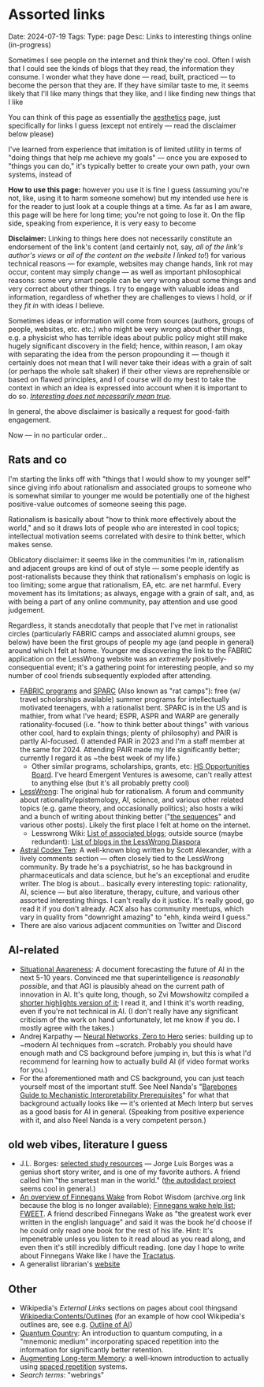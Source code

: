# Assorted links 
Date: 2024-07-19
Tags:
Type: page
Desc: Links to interesting things online (in-progress)

Sometimes I see people on the internet and think they're cool. Often I wish that I could see the kinds of blogs that they read, the information they consume. I wonder what they have done — read, built, practiced — to become the person that they are. If they have similar taste to me, it seems likely that I'll like many things that they like, and I like finding new things that I like

You can think of this page as essentially the [aesthetics](/aesthetics) page, just specifically for links I guess (except not entirely — read the disclaimer below please)

I've learned from experience that imitation is of limited utility in terms of "doing things that help me achieve my goals" — once you are exposed to "things you can do," it's typically better to create your own path, your own systems, instead of 

**How to use this page:** however you use it is fine I guess (assuming you're not, like, using it to harm someone somehow) but my intended use here is for the reader to just look at a couple things at a time. As far as I am aware, this page will be here for long time; you're not going to lose it. On the flip side, speaking from experience, it is very easy to become 

**Disclaimer:** Linking to things here does not necessarily constitute an endorsement of the link's content (and certainly not, say, *all of the link's author's views* or *all of the content on the website I linked to*!) for various technical reasons — for example, websites may change hands, link rot may occur, content may simply change — as well as important philosophical reasons: some very smart people can be very wrong about some things and very correct about other things. I try to engage with valuable ideas and information, regardless of whether they are challenges to views I hold, or if they *fit in* with ideas I believe. 

Sometimes ideas or information will come from sources (authors, groups of people, websites, etc. etc.) who might be very wrong about other things, e.g. a physicist who has terrible ideas about public policy might still make hugely significant discovery in the field; hence, within reason, I am okay with separating the idea from the person propounding it — though it certainly does not mean that I will never take their ideas with a grain of salt (or perhaps the whole salt shaker) if their other views are reprehensible or based on flawed principles, and I of course will do my best to take the context in which an idea is expressed into account when it is important to do so. *[Interesting does not necessarily mean true](/wrong-but-useful).*

In general, the above disclaimer is basically a request for good-faith engagement. 

Now — in no particular order...


## Rats and co

I'm starting the links off with "things that I would show to my younger self" since giving info about rationalism and associated groups to someone who is somewhat similar to younger me would be potentially one of the highest positive-value outcomes of someone seeing this page.

Rationalism is basically about "how to think more effectively about the world," and so it draws lots of people who are interested in cool topics; intellectual motivation seems correlated with desire to think better, which makes sense.

Oblicatory disclaimer: it seems like in the communities I'm in, rationalism and adjacent groups are kind of out of style — some people identify as post-rationalists because they think that rationalism's emphasis on logic is too limiting; some argue that rationalism, EA, etc. are net harmful. Every movement has its limitations; as always, engage with a grain of salt, and, as with being a part of any online community, pay attention and use good judgement. 

Regardless, it stands anecdotally that people that I've met in rationalist circles (particularly FABRIC camps and associated alumni groups, see below) have been the first groups of people my age (and people in general) around which I felt at home. Younger me discovering the link to the FABRIC application on the LessWrong website was an *extremely* positively-consequential event; it's a gathering point for interesting people, and so my number of cool friends subsequently exploded after attending.

- [FABRIC programs](https://www.fabric.camp/) and [SPARC](https://www.sparc.camp/) (Also known as "rat camps"): free (w/ travel scholarships available) summer programs for intellectually motivated teenagers, with a rationalist bent. SPARC is in the US and is mathier, from what I've heard; ESPR, ASPR and WARP are generally rationality-focused (i.e. "how to think better about things" with various other cool, hard to explain things; plenty of philosophy) and PAIR is partly AI-focused.  (I attended PAIR in 2023 and I'm a staff member at the same for 2024. Attending PAIR made my life significantly better; currently I regard it as ~the best week of my life.) 
	- Other similar programs, scholarships, grants, etc: [HS Opportunities Board](https://www.hsopportunities.com/). I've heard Emergent Ventures is awesome, can't really attest to anything else (but it's all probably pretty cool)
- [LessWrong](https://lesswrong.com): The original hub for rationalism. A forum and community about rationality/epistemology, AI, science, and various other related topics (e.g. game theory, and occasionally politics); also hosts a wiki and a bunch of writing about thinking better ("[the sequences](https://www.lesswrong.com/library)" and various other posts). Likely the first place I felt at home on the internet.
	- Lesswrong Wiki: [List of associated blogs](https://www.lesswrong.com/tag/list-of-blogs); outside source (maybe redundant): [List of blogs in the LessWrong Diaspora](https://namespace.obormot.net/Main/DiasporaMap)
- [Astral Codex Ten](https://www.astralcodexten.com/): A well-known blog written by Scott Alexander, with a lively comments section — often closely tied to the LessWrong community. By trade he's a psychiatrist, so he has background in pharmaceuticals and data science, but he's an exceptional and erudite writer. The blog is about... basically every interesting topic: rationality, AI, science — but also literature, therapy, culture, and various other assorted interesting things. I can't really do it justice. It's really good, go read it if you don't already. ACX also has community meetups, which vary in quality from "downright amazing" to "ehh, kinda weird I guess."
- There are also various adjacent communities on Twitter and Discord


## AI-related 

- [Situational Awareness](https://situational-awareness.ai/): A document forecasting the future of AI in the next 5-10 years. Convinced me that superintelligence is *reasonably possible*, and that AGI is plausibly ahead on the current path of innovation in AI. It's quite long, though, so Zvi Mowshowitz compiled a [shorter highlights version of it](https://thezvi.substack.com/p/quotes-from-leopold-aschenbrenners); I read it, and I think it's worth reading, even if you're not technical in AI. (I don't really have any significant criticism of the work on hand unfortunately, let me know if you do. I mostly agree with the takes.)
- Andrej Karpathy — [Neural Networks, Zero to Hero](https://www.youtube.com/playlist?list=PLAqhIrjkxbuWI23v9cThsA9GvCAUhRvKZ) series: building up to ~modern AI techniques from ~scratch. Probably you should have enough math and CS background before jumping in, but this is what I'd recommend for learning how to actually build AI (if video format works for you.)
- For the aforementioned math and CS background, you can just teach yourself most of the important stuff. See Neel Nanda's "[Barebones Guide to Mechanistic Interpretability Prerequisites](https://www.neelnanda.io/mechanistic-interpretability/prereqs)" for what that background actually looks like — it's oriented at Mech Interp but serves as a good basis for AI in general. (Speaking from positive experience with it, and also Neel Nanda is a very competent person.)

## old web vibes, literature I guess
- J.L. Borges: [selected study resources](http://autodidactproject.org/bib/borges_biblio.html) — Jorge Luis Borges was a genius short story writer, and is one of my favorite authors. A friend called him "the smartest man in the world." ([the autodidact project](http://autodidactproject.org/) seems cool in general.)
- [An overview of Finnegans Wake](https://web.archive.org/web/20071011020933/http://www.robotwisdom.com/jaj/fwake/index.html) from Robot Wisdom (archive.org link because the blog is no longer available); [Finnegans wake help list](https://finneganswake.org/helpbooklist.shtml); [FWEET](http://fweet.org/). A friend described Finnegans Wake as "the greatest work ever written in the english language" and said it was the book he'd choose if he could only read one book for the rest of his life. Hint: It's impenetrable unless you listen to it read aloud as you read along, and even then it's still incredibly difficult reading. (one day I hope to write about Finnegans Wake like I have the [Tractatus](/tractatus).
- A generalist librarian's [website](http://www.interleaves.org/~rteeter/about.html)


## Other

- Wikipedia's *External Links* sections on pages about cool thingsand [Wikipedia:Contents/Outlines](https://en.wikipedia.org/wiki/Wikipedia:Contents/Outlines) (for an example of how cool Wikipedia's outlines are, see e.g. [Outline of AI](https://en.wikipedia.org/wiki/Outline_of_artificial_intelligence))
- [Quantum Country](https://quantum.country/): An introduction to quantum computing, in a "mnemonic medium" incorporating spaced repetition into the information for significantly better retention. 
- [Augmenting Long-term Memory](https://augmentingcognition.com/ltm.html): a well-known introduction to actually using [spaced repetition](https://en.wikipedia.org/wiki/Spaced_repetition) systems.
- *Search terms*: "webrings"
